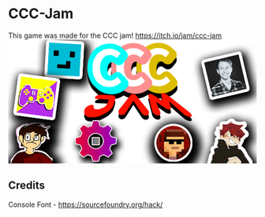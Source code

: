 # CCC-Jam

This game was made for the CCC jam! https://itch.io/jam/ccc-jam ![CCC Jam](CCC%20Jam.png)

## Credits
Console Font - https://sourcefoundry.org/hack/